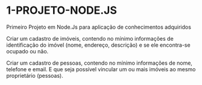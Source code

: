# 1-PROJETO-NODE.JS
Primeiro Projeto em Node.Js para aplicação de conhecimentos adquiridos




Criar um cadastro de imóveis, contendo no mínimo informações de identificação do imóvel (nome, endereço, descrição) e se ele encontra-se ocupado ou não.

Criar um cadastro de pessoas, contendo no mínimo informações de nome, telefone e email.
E que seja possível vincular um ou mais imóveis ao mesmo proprietário (pessoas).

